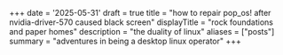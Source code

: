 +++
date = '2025-05-31'
draft = true
title = "how to repair pop_os! after nvidia-driver-570 caused black screen"
displayTitle = "rock foundations and paper homes"
description = "the duality of linux"
aliases = ["posts"]
summary = "adventures in being a desktop linux operator"
+++
